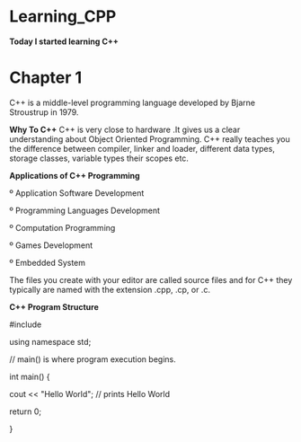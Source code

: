 # Learning_CPP

**Today I started learning C++** 

# Chapter 1

C++ is a middle-level programming language developed by Bjarne Stroustrup in 1979. 

**Why To C++** 
C++ is very close to hardware .It gives us a clear understanding about Object Oriented Programming. C++ really teaches you the difference between compiler, linker and loader, different data types, storage classes, variable types their scopes etc.

**Applications of C++ Programming**

º Application Software Development 

º  Programming Languages Development

º Computation Programming 

º Games Development

º Embedded System 

The files you create with your editor are called source files and for C++ they typically are named with the extension .cpp, .cp, or .c.

**C++ Program Structure**

#include <iostream>
  
  
using namespace std;

  
// main() is where program execution begins.
  
  
int main() {
  
  
   cout << "Hello World"; // prints Hello World
  
  
   return 0;
  
  
}
